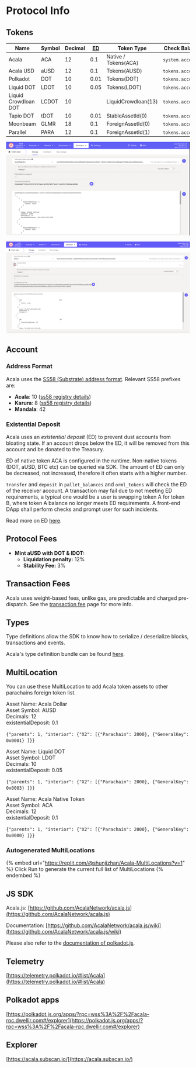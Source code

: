 # Protocol Info

## Tokens

| Name                 | Symbol | Decimal | [ED](https://wiki.polkadot.network/docs/learn-accounts#existential-deposit-and-reaping) | Token Type           | Check Balance     | Total issuance         |
| -------------------- | ------ | ------- | --------------------------------------------------------------------------------------- | -------------------- | ----------------- | ---------------------- |
| Acala                | ACA    | 12      | 0.1                                                                                     | Native / Tokens(ACA) | `system.account`  | 1,000,000,000          |
| Acala USD            | aUSD   | 12      | 0.1                                                                                     | Tokens(AUSD)         | `tokens.accounts` | `tokens.totalIssuance` |
| Polkadot             | DOT    | 10      | 0.01                                                                                    | Tokens(DOT)          | `tokens.accounts` | `tokens.totalIssuance` |
| Liquid DOT           | LDOT   | 10      | 0.05                                                                                    | Tokens(LDOT)         | `tokens.accounts` | `tokens.totalIssuance` |
| Liquid Crowdloan DOT | LCDOT  | 10      |                                                                                         | LiquidCrowdloan(13)  | `tokens.accounts` | `tokens.totalIssuance` |
| Tapio DOT            | tDOT   | 10      | 0.01                                                                                    | StableAssetId(0)     | `tokens.accounts` | `tokens.totalIssuance` |
| Moonbeam             | GLMR   | 18      | 0.1                                                                                     | ForeignAssetId(0)    | `tokens.accounts` | `tokens.totalIssuance` |
| Parallel             | PARA   | 12      | 0.1                                                                                     | ForeignAssetId(1)    | `tokens.accounts` | `tokens.totalIssuance` |

![](../../.gitbook/assets/asset-registry-query.png)

![](<../../.gitbook/assets/Screen Shot 2022-02-15 at 3.22.19 PM.png>)

## Account

### Address Format

Acala uses the [SS58 (Substrate) address format](https://github.com/paritytech/substrate/wiki/External-Address-Format-\(SS58\)). Relevant SS58 prefixes are:

* **Acala**: 10 ([ss58 registry details](https://github.com/paritytech/substrate/blob/df4a58833a650cf37fc97764bf6c9314435e3cb2/ss58-registry.json#L103-L111))
* **Karura**: 8 ([ss58 registry details](https://github.com/paritytech/substrate/blob/df4a58833a650cf37fc97764bf6c9314435e3cb2/ss58-registry.json#L85-L92))
* **Mandala**: 42

### Existential Deposit

Acala uses an _existential deposit_ (ED) to prevent dust accounts from bloating state. If an account drops below the ED, it will be removed from this account and be donated to the Treasury.

ED of native token ACA is configured in the runtime. Non-native tokens (DOT, aUSD, BTC etc) can be queried via SDK. The amount of ED can only be decreased, not increased, therefore it often starts with a higher number.

`transfer` and `deposit` in `pallet_balances` and `orml_tokens` will check the ED of the receiver account. A transaction may fail due to not meeting ED requirements, a typical one would be a user is swapping token A for token B, where token A balance no longer meets ED requirements. A front-end DApp shall perform checks and prompt user for such incidents.

Read more on ED [here](../../get-started/acala-network/acala-account/).

## Protocol Fees

* **Mint aUSD with DOT & lDOT:**
  * **Liquidation penalty:** 12%
  * **Stability Fee:** 3%

## Transaction Fees

Acala uses weight-based fees, unlike gas, are predictable and charged pre-dispatch. See the [transaction fee](../../get-started/get-started/transaction-fees.md) page for more info.

## Types

Type definitions allow the SDK to know how to serialize / deserialize blocks, transactions and events.

Acala's type definition bundle can be found [here](https://unpkg.com/browse/@acala-network/type-definitions@latest/json/typesBundle.json).

## MultiLocation

You can use these MultiLocation to add Acala token assets to other parachains foreign token list.

Asset Name: Acala Dollar\
Asset Symbol: AUSD\
Decimals: 12\
existentialDeposit: 0.1

`{"parents": 1, "interior": {"X2": [{"Parachain": 2000}, {"GeneralKey": 0x0001} ]}}`

Asset Name: Liquid DOT\
Asset Symbol: LDOT\
Decimals: 10\
existentialDeposit: 0.05

`{"parents": 1, "interior": {"X2": [{"Parachain": 2000}, {"GeneralKey": 0x0003} ]}}`

Asset Name: Acala Native Token\
Asset Symbol: ACA\
Decimals: 12\
existentialDeposit: 0.1

`{"parents": 1, "interior": {"X2": [{"Parachain": 2000}, {"GeneralKey": 0x0000} ]}}`

### Autogenerated MultiLocations

{% embed url="https://replit.com/@shunjizhan/Acala-MultiLocations?v=1" %}
Click Run to generate the current full list of MultiLocations
{% endembed %}

## JS SDK

Acala.js: [https://github.com/AcalaNetwork/acala.js](https://github.com/AcalaNetwork/acala.js)

Documentation: [https://github.com/AcalaNetwork/acala.js/wiki](https://github.com/AcalaNetwork/acala.js/wiki)

Please also refer to the [documentation of polkadot.js](https://polkadot.js.org/docs/api/).

## Telemetry

[https://telemetry.polkadot.io/#list/Acala](https://telemetry.polkadot.io/#list/Acala)

## Polkadot apps

[https://polkadot.js.org/apps/?rpc=wss%3A%2F%2Facala-rpc.dwellir.com#/explorer](https://polkadot.js.org/apps/?rpc=wss%3A%2F%2Facala-rpc.dwellir.com#/explorer)

## Explorer

[https://acala.subscan.io/](https://acala.subscan.io/)
